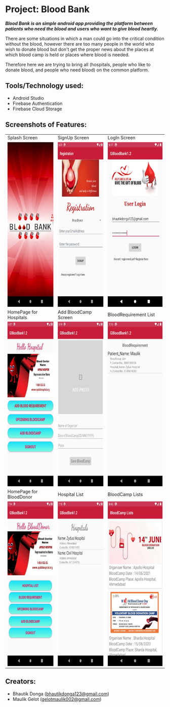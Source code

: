 # Project: Blood Bank

***Blood Bank is an simple android app providing the platform between patients who need the blood and users who want to give blood heartly.***
 

There are some situations in which a man could go into the critical condition without the blood, however there are too many people in the world who wish to donate blood but 
don't get the proper news about the places at which blood camp is held or places where blood is needed.  

Therefore here we are trying to bring all (hospitals, people who like to donate blood, and people who need blood) on the common platform.

## Tools/Technology used:
* Android Studio
* Firebase Authentication
* Firebase Cloud Storage

## Screenshots of Features:

<table>
  <tr>
    <td>Splash Screen</td>
    <td>SignUp Screen</td>
    <td>LogIn Screen</td>
  </tr>
  <tr>
    <td><img src="Images/s0.jpg" width=270 height=520></td>
    <td><img src="Images/s1.jpg" width=270 height=520></td>
    <td><img src="Images/s2.jpg" width=270 height=520></td>
  </tr>
  <tr>
    <td>HomePage for Hospitals</td>
    <td>Add BloodCamp Screen</td>
    <td>BloodRequirement List</td>
  </tr>
  <tr>
    <td><img src="Images/s3.jpg" width=270 height=520></td>
    <td><img src="Images/s4.jpg" width=270 height=520></td>
    <td><img src="Images/s7.jpg" width=270 height=520></td>
  </tr>
    <tr>
    <td>HomePage for BloodDonor</td>
    <td>Hospital List</td>
    <td>BloodCamp Lists</td>
  </tr>
  <tr>
    <td><img src="Images/s5.jpg" width=270 height=520></td>
    <td><img src="Images/s6.jpg" width=270 height=520></td>
    <td><img src="Images/s8.jpg" width=270 height=520></td>
  </tr>
 </table>

## Creators:
- Bhautik Donga (bhautikdonga123@gmail.com)
- Maulik Gelot (gelotmaulik002@gmail.com)
